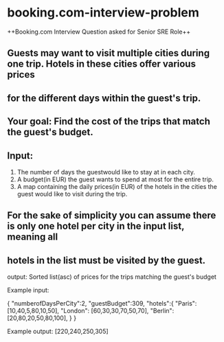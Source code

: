 # booking.com-interview-problem


++Booking.com Interview Question asked for Senior SRE Role++

## Guests may want to visit multiple cities during one trip. Hotels in these cities offer various prices
## for the different days within the guest's trip.

## Your goal: Find the cost of the trips that match the guest's budget.

## Input:
1. The number of days the guestwould like to stay at in each city.
2. A budget(in EUR) the guest wants to spend at most for the entire trip.
3. A map containing the daily prices(in EUR) of the hotels in the cities the guest would like to visit during the trip.

## For the sake of simplicity you can assume there is only one hotel per city in the input list, meaning all
## hotels in the list must be visited by the guest.

output:
Sorted list(asc) of prices for the trips matching the guest's budget

Example input:

{
    "numberofDaysPerCity":2,
    "guestBudget":309,
    "hotels":{
    "Paris": [10,40,5,80,10,50],
    "London": [60,30,30,70,50,70],
    "Berlin": [20,80,20,50,80,100],
    }
}

Example output:
[220,240,250,305]
